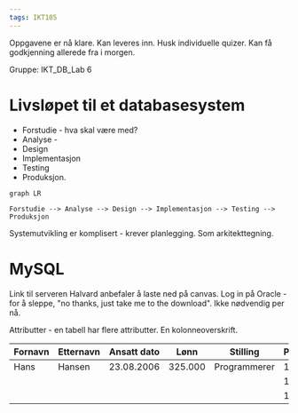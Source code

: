 ```yaml
---
tags: IKT105
---
```


Oppgavene er nå klare. Kan leveres inn. Husk individuelle quizer. 
Kan få godkjenning allerede fra i morgen. 

Gruppe: IKT_DB_Lab 6

# Livsløpet til et databasesystem

- Forstudie - hva skal være med?
- Analyse - 
- Design
- Implementasjon
- Testing
- Produksjon.

```mermaid
graph LR

Forstudie --> Analyse --> Design --> Implementasjon --> Testing --> Produksjon
```


Systemutvikling er komplisert - krever planlegging. Som arkitekttegning.

# MySQL
Link til serveren Halvard anbefaler å laste ned på canvas. 
Log in på Oracle  - for å sleppe, "no thanks, just take me to the download". Ikke nødvendig per nå. 


Attributter - en tabell har flere attributter.  En kolonneoverskrift.



| Fornavn | Etternavn | Ansatt dato | Lønn    | Stilling     | Prosjektkode | Timer |
| ------- | --------- | ----------- | ------- | ------------ | ------------ | ----- |
| Hans    | Hansen    | 23.08.2006  | 325.000 | Programmerer | 1002         | 44    |
|         |           |             |         |              | 1007         | 25    |
|         |           |             |         |              | 1012         | 10    |



